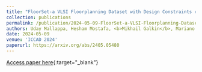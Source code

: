 ```yaml
---
title: "FloorSet-a VLSI Floorplanning Dataset with Design Constraints of Real-World SoCs"
collection: publications
permalink: /publication/2024-05-09-FloorSet-a-VLSI-Floorplanning-Dataset-with-Design-Constraints-of-Real-World-SoCs
authors: Uday Mallappa, Hesham Mostafa, <b>Mikhail Galkin</b>, Mariano Phielipp, Somdeb Majumdar
date: 2024-05-09
venue: 'ICCAD 2024'
paperurl: https://arxiv.org/abs/2405.05480
---
```

[Access paper here](https://arxiv.org/abs/2405.05480){:target="_blank"}
